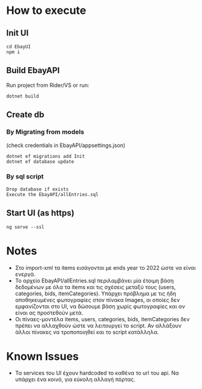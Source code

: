 # How to execute

## Init UI
    cd EbayUI
    npm i

## Build EbayAPI
Run project from Rider/VS or run:

    dotnet build

## Create db
### By Migrating from models
(check credentials in EbayAPI/appsettings.json)

    dotnet ef migrations add Init
    dotnet ef database update

### By sql script
    Drop database if exists
    Execute the EbayAPI/allEntries.sql

## Start UI (as https)
    ng serve --ssl



# Notes
* Στο import-xml τα items εισάγονται με ends year το 2022 ώστε να είναι ενεργά.
* Το αρχείο EbayAPI/allEntries.sql περιλαμβάνει μία έτοιμη βάση
  δεδομένων με όλα τα items και τις σχέσεις μεταξύ τους (users, categories, bids, itemCategories). Υπάρχει πρόβλημα με τις ήδη αποθηκευμένες φωτογραφίες στον πίνακα
  Images, οι οποίες δεν εμφανίζονται στο UI, να δώσουμε βάση χωρίς φωτογραφίες και αν
  είναι ας προστεθούν μετά.
* Οι πίναες-μοντέλα items, users, categories, bids, itemCategories δεν πρέπει να αλλαχθούν ώστε να λειτουργεί το script.
  Αν αλλάξουν άλλοι πίνακες να τροποποιηθεί και το script κατάλληλα.




# Known Issues
* Τα services του UI έχουν hardcoded το καθένα το url του api. Να υπάρχει ένα κοινό, για εύκολη αλλαγή πόρτας.